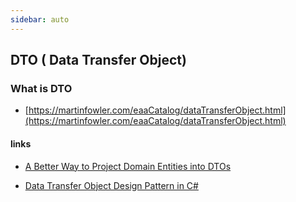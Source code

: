 ```yaml
---
sidebar: auto
---
```


## DTO ( Data Transfer Object)

### What is DTO

- [https://martinfowler.com/eaaCatalog/dataTransferObject.html](https://martinfowler.com/eaaCatalog/dataTransferObject.html)

#### links

- [A Better Way to Project Domain Entities into DTOs](https://buildplease.com/pages/repositories-dto/)

- [Data Transfer Object Design Pattern in C#](https://www.codeproject.com/articles/1050468/data-transfer-object-design-pattern-in-csharp)
